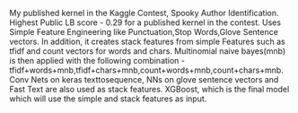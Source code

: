 My published kernel in the Kaggle Contest, Spooky Author Identification. Highest Public LB score - 0.29 for a published kernel in the contest. Uses Simple Feature Engineering like Punctuation,Stop Words,Glove Sentence vectors. In addition, it creates stack features from simple Features such as tfidf and count vectors for words and chars. Multinomial naive bayes(mnb) is then applied with the following combination - tfidf+words+mnb,tfidf+chars+mnb,count+words+mnb,count+chars+mnb. Conv Nets on keras texttosequence, NNs on glove sentence vectors and Fast Text are also used as stack features. XGBoost, which is the final model which will use the simple and stack features as input.
